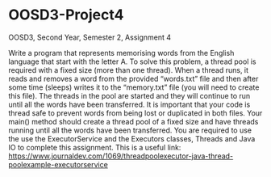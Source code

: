 # OOSD3-Project4
OOSD3, Second Year, Semester 2, Assignment 4

Write a program that represents memorising words from the English language that start with
the letter A. To solve this problem, a thread pool is required with a fixed size (more than one thread).
When a thread runs, it reads and removes a word from the provided “words.txt” file and then after some time 
(sleeps) writes it to the “memory.txt” file (you will need to create this file). The threads in the pool are 
started and they will continue to run until all the words have been transferred. It is important that your code
is thread safe to prevent words from being lost or duplicated in both files. Your main() method should create a
thread pool of a fixed size and have threads running until all the words have been transferred. You are required 
to use the use the ExecutorService and the Executors classes, Threads and Java IO to complete this assignment. 
This is a useful link: https://www.journaldev.com/1069/threadpoolexecutor-java-thread-poolexample-executorservice
